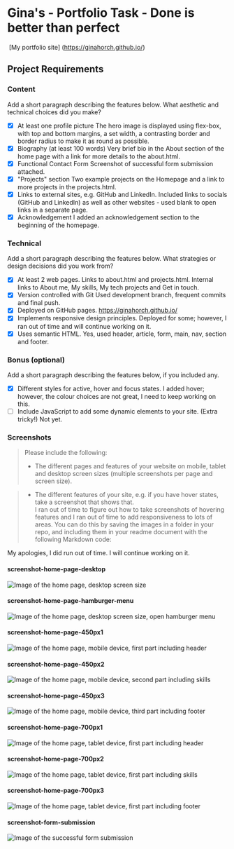 #  Gina's - Portfolio Task - Done is better than perfect
​
[My portfolio site] (https://ginahorch.github.io/) 
​
## Project Requirements

### Content
 Add a short paragraph describing the features below. What aesthetic and technical choices did you make? 
- [X] At least one profile picture
    The hero image is displayed using flex-box, with top and bottom margins, a set width, a contrasting border and border radius to make it as round as possible.
- [X] Biography (at least 100 words)
    Very brief bio in the About section of the home page with a link for more details to the about.html.
- [X] Functional Contact Form
    Screenshot of successful form submission attached.
- [X] "Projects" section
    Two example projects on the Homepage and a link to more projects in the projects.html.
- [X] Links to external sites, e.g. GitHub and LinkedIn.
    Included links to socials (GitHub and LinkedIn) as well as other websites - used blank to open links in a separate page.
- [X] Acknowledgement
    I added an acknowledgement section to the beginning of the homepage.
​
### Technical
 Add a short paragraph describing the features below. What strategies or design decisions did you work from? 
- [X] At least 2 web pages.
    Links to about.html and projects.html.
    Internal links to About me, My skills, My tech projects and Get in touch.
- [X] Version controlled with Git
    Used development branch, frequent commits and final push.
- [X] Deployed on GitHub pages.
    https://ginahorch.github.io/
- [X] Implements responsive design principles.
    Deployed for some; however, I ran out of time and will continue working on it.
- [X] Uses semantic HTML.
    Yes, used header, article, form, main, nav, section and footer.

### Bonus (optional)
 Add a short paragraph describing the features below, if you included any. 
- [X] Different styles for active, hover and focus states.
    I added hover; however, the colour choices are not great, I need to keep working on this.
- [ ] Include JavaScript to add some dynamic elements to your site. (Extra tricky!)
    Not yet.
​
### Screenshots
> Please include the following:
> - The different pages and features of your website on mobile, tablet and desktop screen sizes (multiple screenshots per page and screen size).
    
> - The different features of your site, e.g. if you have hover states, take a screenshot that shows that.  
     I ran out of time to figure out how to take screenshots of hovering features and I ran out of time to add responsiveness to lots of areas.
> You can do this by saving the images in a folder in your repo, and including them in your readme document with the following Markdown code: 

My apologies, I did run out of time. I will continue working on it.

####  screenshot-home-page-desktop 
![Image of the home page, desktop screen size](./GinaHorch.github.io/screen-shots/screenshot-home-page-desktop.png)

####  screenshot-home-page-hamburger-menu 
![Image of the home page, desktop screen size, open hamburger menu](./GinaHorch.github.io/screen-shots/screenshot-home-page-hamburger-menu.png)

####  screenshot-home-page-450px1
![Image of the home page, mobile device, first part including header](./GinaHorch.github.io/screen-shots/screenshot-home-page450px1.png)

####  screenshot-home-page-450px2
![Image of the home page, mobile device, second part including skills](./GinaHorch.github.io/screen-shots/screenshot-home-page450px2.png)

####  screenshot-home-page-450px3
![Image of the home page, mobile device, third part including footer](./GinaHorch.github.io/screen-shots/screenshot-home-page450px3.png)

####  screenshot-home-page-700px1
![Image of the home page, tablet device, first part including header](./GinaHorch.github.io/screen-shots/screenshot-home-page700px1.png)

####  screenshot-home-page-700px2
![Image of the home page, tablet device, first part including skills](./GinaHorch.github.io/screen-shots/screenshot-home-page700px2.png)

####  screenshot-home-page-700px3
![Image of the home page, tablet device, first part including footer](./GinaHorch.github.io/screen-shots/screenshot-home-page700px3.png)

####  screenshot-form-submission
![Image of the successful form submission](./GinaHorch.github.io/screen-shots/screenshot-form-submission.png)